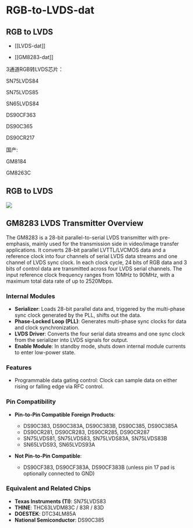 
# RGB-to-LVDS-dat


## RGB to LVDS 

- [[LVDS-dat]]

- [[GM8283-dat]]


3通道RGB转LVDS芯片：

SN75LVDS84

SN75LVDS85

SN65LVDS84

DS90CF363

DS90C365

DS90CR217

国产:

GM8184

GM8263C



## RGB to LVDS 

![](2025-07-16-14-55-33.png)



## GM8283 LVDS Transmitter Overview

The GM8283 is a 28-bit parallel-to-serial LVDS transmitter with pre-emphasis, mainly used for the transmission side in video/image transfer applications. It converts 28-bit parallel LVTTL/LVCMOS data and a reference clock into four channels of serial LVDS data streams and one channel of LVDS sync clock. In each clock cycle, 24 bits of RGB data and 3 bits of control data are transmitted across four LVDS serial channels. The input reference clock frequency ranges from 10MHz to 90MHz, with a maximum total data rate of up to 2520Mbps.

### Internal Modules

- **Serializer**: Loads 28-bit parallel data and, triggered by the multi-phase sync clock generated by the PLL, shifts out the data.
- **Phase-Locked Loop (PLL)**: Generates multi-phase sync clocks for data and clock synchronization.
- **LVDS Driver**: Converts the four serial data streams and one sync clock from the serializer into LVDS signals for output.
- **Enable Module**: In standby mode, shuts down internal module currents to enter low-power state.

### Features

- Programmable data gating control: Clock can sample data on either rising or falling edge via RFC control.

### Pin Compatibility

- **Pin-to-Pin Compatible Foreign Products**:
  - DS90C383, DS90C383A, DS90C383B, DS90C385, DS90C385A
  - DS90CR281, DS90CR283, DS90CR285, DS90CR287
  - SN75LVDS81, SN75LVDS83, SN75LVDS83A, SN75LVDS83B
  - SN65LVDS93, SN65LVDS93A

- **Not Pin-to-Pin Compatible**:
  - DS90CF383, DS90CF383A, DS90CF383B (unless pin 17 pad is optionally connected to GND)

### Equivalent and Related Chips

- **Texas Instruments (TI)**: SN75LVDS83
- **THINE**: THC63LVDM83C / 83R / 83D
- **DOESTEK**: DTC34LM85A
- **National Semiconductor**: DS90C385



